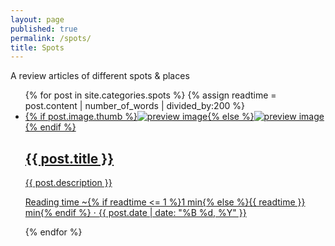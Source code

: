 ```yaml
---
layout: page
published: true
permalink: /spots/
title: Spots
---
```


A review articles of different spots & places

<ul class="post-index unstyled-list">
{% for post in site.categories.spots %}
{% assign readtime = post.content | number_of_words | divided_by:200 %}
	<li>
		<article itemscope itemtype="http://schema.org/Article">
			<a href="{{ post.url }}" itemprop="url">
				{% if post.image.thumb %}<img src="/images/{{ post.image.thumb }}" class="preview" alt="preview image" itemprop="image">{% else %}<img src="/images//images/{{ site.logo }}" class="preview" alt="preview image" itemprop="image">{% endif %}
				<h1 itemprop="name">{{ post.title }}</h1>
				<p itemprop="description">{{ post.description }}</p>
				<p class="entry-meta">
					<i class="fa fa-clock-o"></i> Reading time ~{% if readtime <= 1 %}1 min{% else %}{{ readtime }} min{% endif %} &#8901; <span class="entry-date"><time datetime="{{ post.date | date_to_xmlschema }}" itemprop="datePublished" class="published{% unless page.modified %} updated{% endunless %}">{{ post.date | date: "%B %d, %Y" }}</time></span>
				</p><!-- /.entry-meta -->
			</a>
		</article>
	</li>
{% endfor %}
</ul><!-- /.unstyled-list -->